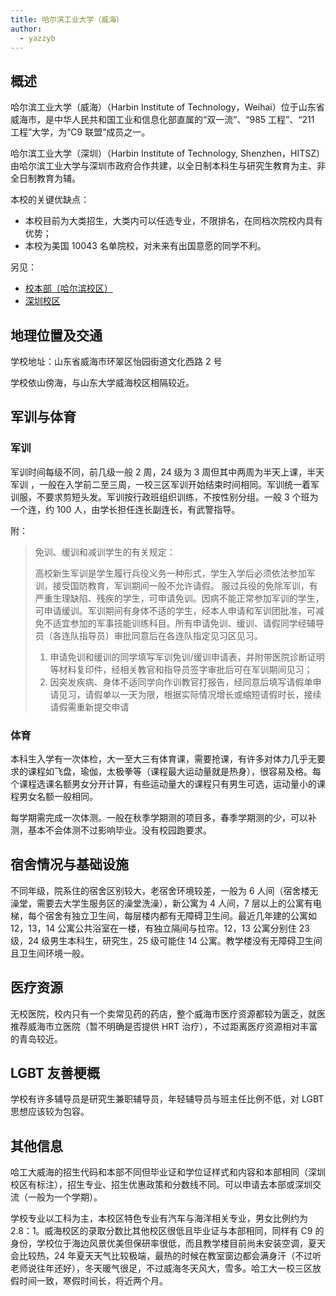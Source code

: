 ```yaml
---
title: 哈尔滨工业大学（威海）
author:
  - yazzyb
---
```


## 概述

哈尔滨工业大学（威海）（Harbin Institute of Technology，Weihai）位于山东省威海市，是中华人民共和国工业和信息化部直属的“双一流”、“985 工程”、“211 工程”大学，为“C9 联盟”成员之一。

哈尔滨工业大学（深圳）（Harbin Institute of Technology, Shenzhen，HITSZ）由哈尔滨工业大学与深圳市政府合作共建，以全日制本科生与研究生教育为主、非全日制教育为辅。

本校的关键优缺点：

- 本校目前为大类招生，大类内可以任选专业，不限排名，在同档次院校内具有优势；
- 本校为美国 10043 名单院校，对未来有出国意愿的同学不利。

另见：

- [校本部（哈尔滨校区）](/campus/HIT)
- [深圳校区](/campus/HITSZ)

## 地理位置及交通

学校地址：山东省威海市环翠区怡园街道文化西路 2 号

学校依山傍海，与山东大学威海校区相隔较近。

## 军训与体育

### 军训

军训时间每级不同，前几级一般 2 周，24 级为 3 周但其中两周为半天上课，半天军训 ，一般在入学前二至三周，一校三区军训开始结束时间相同。军训统一着军训服，不要求剪短头发。军训按行政班组织训练，不按性别分组。一般 3 个班为一个连，约 100 人，由学长担任连长副连长，有武警指导。

附：

> 免训、缓训和减训学生的有关规定：
>
> 高校新生军训是学生履行兵役义务一种形式，学生入学后必须依法参加军训，接受国防教育，军训期间一般不允许请假。 服过兵役的免除军训，有严重生理缺陷、残疾的学生，可申请免训。因病不能正常参加军训的学生，可申请缓训。军训期间有身体不适的学生，经本人申请和军训团批准，可减免不适宜参加的军事技能训练科目。所有申请免训、缓训、请假同学经辅导员（各连队指导员）审批同意后在各连队指定见习区见习。
>
> 1. 申请免训和缓训的同学填写军训免训/缓训申请表，并附带医院诊断证明等材料复印件，经相关教官和指导员签字审批后可在军训期间见习；
> 2. 因突发疾病、身体不适同学向作训教官打报告，经同意后填写请假单申请见习，请假单以一天为限，根据实际情况增长或缩短请假时长，接续请假需重新提交申请

### 体育

本科生入学有一次体检，大一至大三有体育课，需要抢课，有许多对体力几乎无要求的课程如飞盘，瑜伽，太极拳等（课程最大运动量就是热身），很容易及格。每个课程选课名额男女分开计算，有些运动量大的课程只有男生可选，运动量小的课程男女名额一般相同。

每学期需完成一次体测。一般在秋季学期测的项目多，春季学期测的少，可以补测，基本不会体测不过影响毕业。没有校园跑要求。

## 宿舍情况与基础设施

不同年级，院系住的宿舍区别较大，老宿舍环境较差，一般为 6 人间（宿舍楼无澡堂，需要去大学生服务区的澡堂洗澡），新公寓为 4 人间，7 层以上的公寓有电梯，每个宿舍有独立卫生间，每层楼内都有无障碍卫生间。最近几年建的公寓如 12，13，14 公寓公共浴室在一楼，有独立隔间与拉帘。12，13 公寓分别住 23 级，24 级男生本科生，研究生，25 级可能住 14 公寓。教学楼没有无障碍卫生间且卫生间环境一般。

## 医疗资源

无校医院，校内只有一个卖常见药的药店，整个威海市医疗资源都较为匮乏，就医推荐威海市立医院（暂不明确是否提供 HRT 治疗），不过距离医疗资源相对丰富的青岛较近。

## LGBT 友善梗概

学校有许多辅导员是研究生兼职辅导员，年轻辅导员与班主任比例不低，对 LGBT 思想应该较为包容。

## 其他信息

哈工大威海的招生代码和本部不同但毕业证和学位证样式和内容和本部相同（深圳校区有标注），招生专业、招生优惠政策和分数线不同。可以申请去本部或深圳交流（一般为一个学期）。

学校专业以工科为主，本校区特色专业有汽车与海洋相关专业，男女比例约为 2.8：1。威海校区的录取分数比其他校区很低且毕业证与本部相同，同样有 C9 的身份，学校位于海边风景优美但保研率很低，而且教学楼目前尚未安装空调，夏天会比较热，24 年夏天天气比较极端，最热的时候在教室窗边都会满身汗（不过听老师说往年还好），冬天暖气很足，不过威海冬天风大，雪多。哈工大一校三区放假时间一致，寒假时间长，将近两个月。
